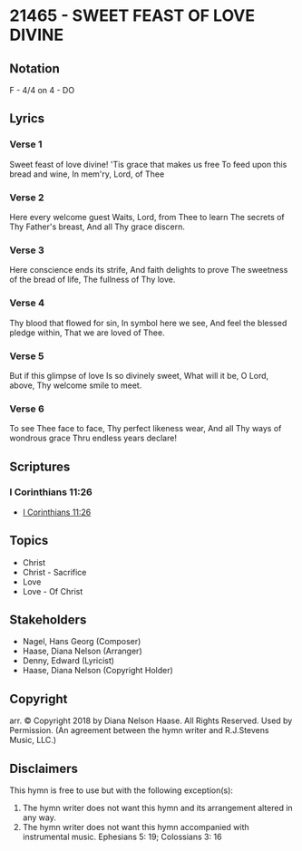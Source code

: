 # 21465 - SWEET FEAST OF LOVE DIVINE

## Notation

F - 4/4 on 4 - DO

## Lyrics

### Verse 1

Sweet feast of love divine! 'Tis grace that makes us free To feed upon this bread and wine, In mem'ry, Lord, of Thee

### Verse 2

Here every welcome guest Waits, Lord, from Thee to learn The secrets of Thy Father's breast, And all Thy grace discern.

### Verse 3

Here conscience ends its strife, And faith delights to prove The sweetness of the bread of life, The fullness of Thy love.

### Verse 4

Thy blood that flowed for sin, In symbol here we see, And feel the blessed pledge within, That we are loved of Thee.

### Verse 5

But if this glimpse of love Is so divinely sweet, What will it be, O Lord, above, Thy welcome smile to meet.


### Verse 6

To see Thee face to face, Thy perfect likeness wear, And all Thy ways of wondrous grace Thru endless years declare!


## Scriptures

### I Corinthians 11:26

- [I Corinthians 11:26](https://www.biblegateway.com/passage/?search=I%20Corinthians%2011%3A26)


## Topics

- Christ
- Christ - Sacrifice
- Love
- Love - Of Christ

## Stakeholders

- Nagel, Hans Georg (Composer)
- Haase, Diana Nelson (Arranger)
- Denny, Edward  (Lyricist)
- Haase, Diana Nelson (Copyright Holder)

## Copyright

arr. © Copyright 2018 by Diana Nelson Haase. All Rights Reserved. Used by Permission.
(An agreement between the hymn writer and R.J.Stevens Music, LLC.)

## Disclaimers

This hymn is free to use but with the following exception(s):
1. The hymn writer does not want this hymn and its arrangement altered in any way.
2. The hymn writer does not want this hymn accompanied with instrumental music.
Ephesians 5: 19; Colossians 3: 16

